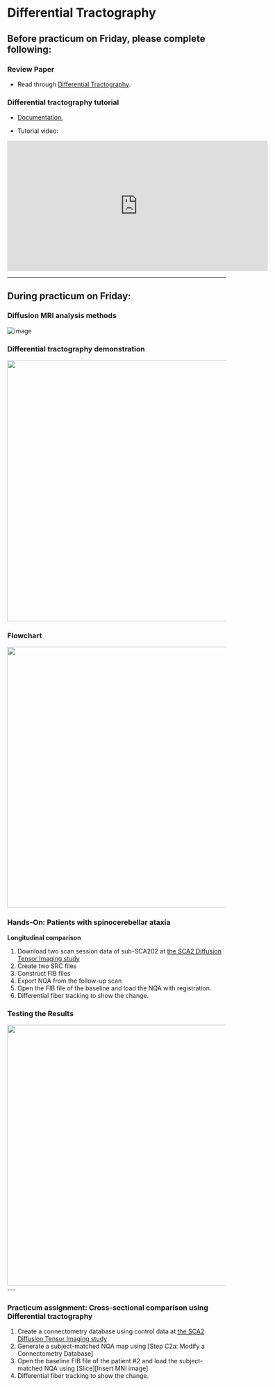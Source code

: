 # Differential Tractography

## Before practicum on Friday, please complete following:

### Review Paper

- Read through [Differential Tractography](https://github.com/frankyeh/Practicum/blob/gh-pages/Materials/paper/dT.pdf).

### Differential tractography tutorial

- [Documentation.](https://dsi-studio.labsolver.org/doc/gui_t3_dt.html)

- Tutorial video:
<iframe width="600" height="300" src="https://www.youtube.com/embed/EWOGQ3QTrnw" title="YouTube video player" frameborder="0" allow="accelerometer; autoplay; clipboard-write; encrypted-media; gyroscope; picture-in-picture" allowfullscreen></iframe>


---


## During practicum on Friday:

### Diffusion MRI analysis methods

![image](https://user-images.githubusercontent.com/275569/170546285-d395bf1c-2eaf-4840-81b7-bd81c4aa53bb.png)


### Differential tractography demonstration

<img src="https://user-images.githubusercontent.com/275569/170547111-2def629f-c5b2-4127-93b8-303dfbcf2ae3.png" width=600>

### Flowchart

<img src="https://user-images.githubusercontent.com/275569/170546907-eb6763b7-d36c-4b00-9d20-49571dcd874b.png" width=600>

### Hands-On: Patients with spinocerebellar ataxia

**Longitudinal comparison**

1. Download two scan session data of sub-SCA202 at [the SCA2 Diffusion Tensor Imaging study](https://openneuro.org/datasets/ds001378/versions/00003)
2. Create two SRC files
3. Construct FIB files
4. Export NQA from the follow-up scan
5. Open the FIB file of the baseline and load the NQA with registration.
6. Differential fiber tracking to show the change.

### Testing the Results

<img src="https://user-images.githubusercontent.com/275569/170547010-76a8ab42-0463-42eb-acab-4424b150beac.png" width=600>
---

### Practicum assignment: Cross-sectional comparison using Differential tractography

1. Create a connectometry database using control data at [the SCA2 Diffusion Tensor Imaging study](https://openneuro.org/datasets/ds001378/versions/00003)
2. Generate a subject-matched NQA map using [Step C2a: Modify a Connectometry Database]
3. Open the baseline FIB file of the patient #2 and load the subject-matched NQA using [Slice][Insert MNI image]
4. Differential fiber tracking to show the change.

